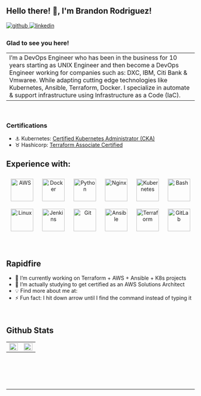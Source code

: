 ## Hello there! 👋, I'm  Brandon Rodriguez!  
  

<a href="https://github.com/brando93" target="_blank">
<img src=https://img.shields.io/badge/github-%2324292e.svg?&style=for-the-badge&logo=github&logoColor=white alt=github style="margin-bottom: 5px;" />
</a>
<a href="https://linkedin.com/in/brandonrodriguezfernandez" target="_blank">
<img src=https://img.shields.io/badge/linkedin-%231E77B5.svg?&style=for-the-badge&logo=linkedin&logoColor=white alt=linkedin style="margin-bottom: 5px;" />
</a>  
  
<br/>

### Glad to see you here!  
<table>
  <tr>
    <td valign="top" width="50%">
I’m a DevOps Engineer who has been in the business for 10 years starting as UNIX Engineer and then become a DevOps Engineer working for companies such as: DXC, IBM, Citi Bank & Vmwaree. While adapting cutting edge technologies like Kubernetes, Ansible, Terraform, Docker. I specialize in automate & support infrastructure using Infrastructure as a Code (IaC).  
  </tr>
</table>

<br />

### Certifications  
- ⚓ Kubernetes: [Certified Kubernetes Administrator (CKA) ](https://www.credly.com/badges/3fed3477-01e9-4e1c-bd25-ce589fe25808)
- ♉ Hashicorp: [Terraform Associate Certified ](https://www.credly.com/badges/0354d250-9de7-4a66-a0b2-b7ea44cced65)   
  
## Experience with:  
<div align="center">  
<a href="https://aws.amazon.com/" target="_blank"><img style="margin: 10px" src="https://profilinator.rishav.dev/skills-assets/amazonwebservices-original-wordmark.svg" alt="AWS" height="60" /></a>  
<a href="https://www.docker.com/" target="_blank"><img style="margin: 10px" src="https://profilinator.rishav.dev/skills-assets/docker-original-wordmark.svg" alt="Docker" height="60" /></a>  
<a href="https://www.python.org/" target="_blank"><img style="margin: 10px" src="https://profilinator.rishav.dev/skills-assets/python-original.svg" alt="Python" height="60" /></a>  
<a href="https://www.nginx.com/" target="_blank"><img style="margin: 10px" src="https://profilinator.rishav.dev/skills-assets/nginx-original.svg" alt="Nginx" height="60" /></a>  
<a href="https://kubernetes.io/" target="_blank"><img style="margin: 10px" src="https://profilinator.rishav.dev/skills-assets/kubernetes-icon.svg" alt="Kubernetes" height="60" /></a>  
<a href="https://www.gnu.org/software/bash/" target="_blank"><img style="margin: 10px" src="https://profilinator.rishav.dev/skills-assets/gnu_bash-icon.svg" alt="Bash" height="60" /></a>  
<a href="https://www.linux.org/" target="_blank"><img style="margin: 10px" src="https://profilinator.rishav.dev/skills-assets/linux-original.svg" alt="Linux" height="60" /></a>  
<a href="https://www.jenkins.io/" target="_blank"><img style="margin: 10px" src="https://profilinator.rishav.dev/skills-assets/jenkins-icon.svg" alt="Jenkins" height="60" /></a>  
<a href="https://github.com/" target="_blank"><img style="margin: 10px" src="https://profilinator.rishav.dev/skills-assets/git-scm-icon.svg" alt="Git" height="60" /></a>  
<a href="https://www.ansible.com/" target="_blank"><img style="margin: 10px" src="https://profilinator.rishav.dev/skills-assets/ansible.png" alt="Ansible" height="60" /></a>  
<a href="https://www.terraform.io/" target="_blank"><img style="margin: 10px" src="https://profilinator.rishav.dev/skills-assets/terraformio-icon.svg" alt="Terraform" height="60" /></a>  
<a href="https://about.gitlab.com/" target="_blank"><img style="margin: 10px" src="https://profilinator.rishav.dev/skills-assets/gitlab.svg" alt="GitLab" height="60" /></a>  
</div>  

<br/>  

<br/>  


## Rapidfire
  - 🔭 I’m currently working on Terraform + AWS + Ansible + K8s projects  
  - 🌱 I’m actually studying to get certified as an AWS Solutions Architect  
  - 💡 Find more about me at:  
  - ⚡ Fun fact: I hit down arrow until I find the command instead of typing it  


<br />



## Github Stats  
<table><tr><td valign="top" width="50%">

<img src="https://github-readme-stats.vercel.app/api?username=brando93&theme=dark&show_icons=true" align="left" style="width: 100%" />

</td><td valign="top" width="50%">

<img src="https://github-readme-stats.vercel.app/api/top-langs/?username=brando93&hide_border=true&layout=compact" align="left" style="width: 100%" />

</td></tr></table>  

<br/>  

  

<br/>  

  

<br/>  


<br />

----
